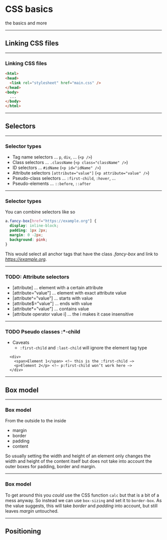 # CSS basics

the basics and more

---

## Linking CSS files

---

### Linking CSS files

```html
<html>
<head>
  <link rel="stylesheet" href="main.css" />
</head>
<body>
  ...
</body>
</html>
```

---

## Selectors

---

### Selector types

- Tag name selectors ... `p`, `div`, ... (`<p />`)
- Class selectors ... `.className` (`<p class="className" />`)
- ID selectors ... `#idName` (`<p id="idName" />`)
- Attribute selectors `[attribute="value"]` (`<p attribute="value" />`)
- Pseudo-class selectors ... `:first-child`, `:hover`, ...
- Pseudo-elements ... `::before`, `::after`

---

### Selector types

You can combine selectors like so

```css
a.fancy-box[href="https://example.org"] { 
  display: inline-block;
  padding: 1px 2px;
  margin: 0 -2px;
  background: pink;
}
```

This would select all anchor tags that have the class *.fancy-box* and link to
*https://example.org*. 

---

### TODO: Attribute selectors

- [attribute] … element with a certain attribute
- [attribute="value"] … element with exact attribute value
- [attribute^="value"] … starts with value
- [attribute$="value"] … ends with value
- [attribute*="value"] … contains value
- [attribute operator value i] … the i makes it case insensitive

---

### TODO Pseudo classes :*-child

- Caveats
  - `:first-child` and `:last-child` will ignore the element tag type

```
  <div>
    <span>Element 1</span> <!— this is the :first-child —>
    <p>Element 2</p> <!— p:first-child won’t work here —>
  </div>
```

---

## Box model

---

### Box model

From the outside to the inside

- margin
- border
- padding
- content

So usually setting the width and height of an element only changes the width
and height of the content itself but does not take into account the outer boxes
for padding, border and margin.

---

### Box model

To get around this you *could* use the CSS function `calc` but that is a bit of
a mess anyway. So instead we can use `box-sizing` and set it to `border-box`.
As the value suggests, this will take *border* and *padding* into account,
but still leaves *margin* untouched.

---

## Positioning
